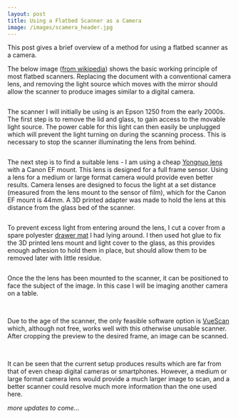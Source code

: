 ```yaml
---
layout: post
title: Using a Flatbed Scanner as a Camera
image: /images/scamera_header.jpg
---
```


This post gives a brief overview of a method for using a flatbed scanner as a camera.

The below image ([from wikipedia](https://en.wikipedia.org/wiki/Image_scanner#Flatbed)) shows the basic working principle of most flatbed scanners. Replacing the document with a conventional camera lens, and removing the light source which moves with the mirror should allow the scanner to produce images similar to a digital camera.

<img src="https://upload.wikimedia.org/wikipedia/commons/thumb/6/6d/CPT_Hardware-Input-scanner-flatbed.svg/1920px-CPT_Hardware-Input-scanner-flatbed.svg.png" alt="" class="inline">

The scanner I will initially be using is an Epson 1250 from the early 2000s. The first step is to remove the lid and glass, to gain access to the movable light source. The power cable for this light can then easily be unplugged which will prevent the light turning on during the scanning process. This is necessary to stop the scanner illuminating the lens from behind.

<img src="/images/epson_1.png" alt="" class="inline">

The next step is to find a suitable lens - I am using a cheap [Yongnuo lens](https://www.amazon.co.uk/Yongnuo-YN35-Lens-Canon-Camera/dp/B00W4Z82ZO/ref=sr_1_2?keywords=yongnuo+35mm+canon&qid=1580336807&sr=8-2) with a Canon EF mount. This lens is designed for a full frame sensor. Using a lens for a medium or large format camera would provide even better results. Camera lenses are designed to focus the light at a set distance (measured from the lens mount to the sensor of film), which for the Canon EF mount is 44mm. A 3D printed adapter was made to hold the lens at this distance from the glass bed of the scanner.

<img src="/images/scamera_cad.JPG" alt="" class="inline">

To prevent excess light from entering around the lens, I cut a cover from a spare polyester [drawer mat](https://www.ikea.com/gb/en/p/passarp-drawer-mat-grey-20315966/) I had lying around. I then used hot glue to fix the 3D printed lens mount and light cover to the glass, as this provides enough adhesion to hold them in place, but should allow them to be removed later with little residue.

<img src="/images/scamera_1.jpg" alt="" class="inline">

Once the the lens has been mounted to the scanner, it can be positioned to face the subject of the image. In this case I will be imaging another camera on a table.

<img src="/images/scamera_setup_1.jpg" alt="" class="inline">
<img src="/images/scamera_setup_2.jpg" alt="" class="inline">

Due to the age of the scanner, the only feasible software option is [VueScan](https://www.hamrick.com/) which, although not free, works well with this otherwise unusable scanner. After cropping the preview to the desired frame, an image can be scanned.

<img src="/images/scamera_image_1.jpg" alt="" class="inline">
<img src="/images/scamera_image_2.jpg" alt="" class="inline">

It can be seen that the current setup produces results which are far from that of even cheap digital cameras or smartphones. However, a medium or large format camera lens would provide a much larger image to scan, and a better scanner could resolve much more information than the one used here.

*more updates to come...*
